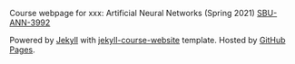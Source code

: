 Course webpage for xxx: Artificial Neural Networks (Spring 2021) [SBU-ANN-3992](https://navidkashi.github.io/SBU-ANN-3992/)

Powered by <a href="https://jekyllrb.com/">Jekyll</a> with <a href="https://github.com/kazemnejad/jekyll-course-website-template">jekyll-course-website</a> template. Hosted by <a href="https://pages.github.com/">GitHub Pages</a>.</small></p>
